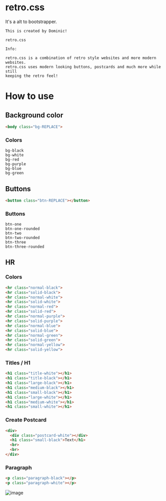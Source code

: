# retro.css
It's a alt to bootstrapper.

```
This is created by Dominic!

retro.css

Info:

retro.css is a combination of retro style websites and more modern websites.
retro.css uses modern looking buttons, postcards and much more while still
keeping the retro feel!
```

# How to use

## Background color
```html
<body class="bg-REPLACE">
```
### Colors
```
bg-black
bg-white
bg-red
bg-purple
bg-blue
bg-green
```

## Buttons
```html
<button class="btn-REPLACE"></button>
```

### Buttons
```
btn-one
btn-one-rounded
btn-two
btn-two-rounded
btn-three
btn-three-rounded
```

## HR

### Colors
```html
<hr class="normal-black">
<hr class="solid-black">
<hr class="normal-white">
<hr class="solid-white">
<hr class="normal-red">
<hr class="solid-red">
<hr class="normal-purple">
<hr class="solid-purple">
<hr class="normal-blue">
<hr class="solid-blue">
<hr class="normal-green">
<hr class="solid-green">
<hr class="normal-yellow">
<hr class="solid-yellow">
```

### Titles / H1

```html
<h1 class="title-white"></h1>
<h1 class="title-black"></h1>
<h1 class="large-black"></h1>
<h1 class="medium-black"></h1>
<h1 class="small-black"></h1>
<h1 class="large-white"></h1>
<h1 class="medium-white"></h1>
<h1 class="small-white"></h1>
```

### Create Postcard

```html
<div>
  <div class="postcard-white"></div>
  <h1 class="small-black">Text</h1>
  <br>
  <br>
</div>
```

### Paragraph

```html
<p class="paragraph-black"></p>
<p class="paragraph-white"></p>
```

![image](https://user-images.githubusercontent.com/106986652/212161374-333e0bc1-1b85-4bf5-a5fd-1664c0506fa5.png)
